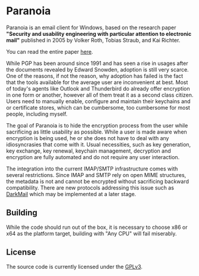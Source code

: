 # Paranoia

Paranoia is an email client for Windows, based on the research paper **"Security and usability engineering with particular attention to electronic mail"** published in 
2005 by Volker Roth, Tobias Straub, and Kai Richter.

You can read the entire paper [here](http://www.volkerroth.com/download/Roth2005c.pdf).

While PGP has been around since 1991 and has seen a rise in usages after the documents revealed by Edward Snowden, adoption is still very scarce.
One of the reasons, if not the reason, why adoption has failed is the fact that the tools available for the average user are inconvenient at best.
Most of today's agents like Outlook and Thunderbird do already offer encryption in one form or another, however all of them treat it as a second class citizen.
Users need to manually enable, configure and maintain their keychains and or certificate stores, which can be cumbersome, too cumbersome for most people, including myself.

The goal of Paranoia is to hide the encryption process from the user while sacrificing as little usability as possible.
While a user is made aware when encryption is being used, he or she does not have to deal with any idiosyncrasies that come with it.
Usual necessities, such as key generation, key exchange, key renewal, keychain management, decryption and encryption are fully automated and do not require any user interaction.

The integration into the current IMAP/SMTP infrastructure comes with several restrictions.
Since IMAP and SMTP rely on open MIME structures, the metadata is not and cannot be encrypted without sacrificing backward compatibility.
There are new protocols addressing this issue such as [DarkMail](https://darkmail.info/) which may be implemented at a later stage.

## Building

While the code should run out of the box, it is necessary to choose x86 or x64 as the platform target, building with "Any CPU" will fail miserably.

## License

The source code is currently licensed under the [GPLv3](http://www.gnu.org/licenses/gpl.html).
